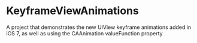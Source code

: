 KeyframeViewAnimations
======================

A project that demonstrates the new UIView keyframe animations added in iOS 7, as well as using the CAAnimation valueFunction property
